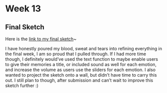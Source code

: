 # Week 13

## Final Sketch

Here is the [link to my final sketch](https://jinnilow.github.io/slavetoalgorithm/MEMCO_JINNI/)~ 

I have honestly poured my blood, sweat and tears into refining everything in the final week, I am so proud that I pulled through. If I had more time though, I definitely would’ve used the text function to maybe enable users to give their memories a title, or included sound as well for each emotion, and increase the volume as users use the sliders for each emotion. I also wanted to project the sketch onto a wall, but didn’t have time to carry this out. I still plan to though, after submission and can’t wait to improve this sketch further :)
